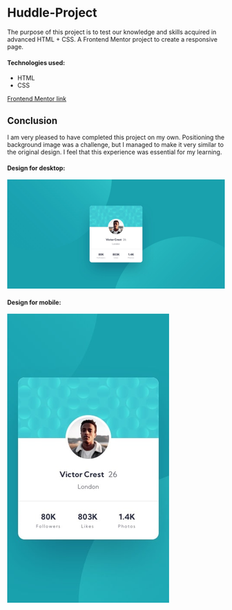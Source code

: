 # Huddle-Project

The purpose of this project is to test our knowledge and skills acquired in advanced HTML + CSS.
A Frontend Mentor project to create a responsive page.

#### Technologies used:
*  HTML
*  CSS

[Frontend Mentor link](https://www.frontendmentor.io/challenges/profile-card-component-cfArpWshJ)

## Conclusion

I am very pleased to have completed this project on my own.
Positioning the background image was a challenge, but I managed to make it very similar to the original design.
I feel that this experience was essential for my learning.


#### Design for desktop:
![Profile_Card_Component_Desktop](./design/desktop-design.jpg)

#### Design for mobile:
![Profile_Card_Component_Mobile](./design/mobile-design.jpg)

